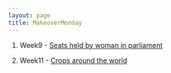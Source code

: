 ```yaml
---
layout: page
title: MakeoverMonday
---
```


1. Week9 - [Seats held by woman in parliament](https://lpinilla.github.io/infovis/makeovermonday/w9/seats_held_by_woman_in_parliament.html)

2. Week11 - [Crops around the world](https://lpinilla.github.io/infovis/makeovermonday/w11/crops_around_the_world.html)